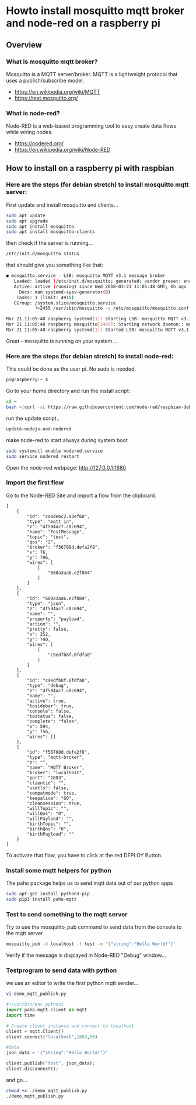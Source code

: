 # Howto install mosquitto mqtt broker and node-red on a raspberry pi

## Overview

### What is mosquitto mqtt broker?

Mosquitto is a MQTT server/broker. MQTT is a lightweight protocol that uses a publish/subscribe model.

* https://en.wikipedia.org/wiki/MQTT
* https://test.mosquitto.org/

### What is node-red?

Node-RED is a web-based programming tool to easy create data flows while wiring nodes.

* https://nodered.org/
* https://en.wikipedia.org/wiki/Node-RED

## How to install on a raspberry pi with raspbian 

### Here are the steps (for debian stretch) to install mosquitto mqtt server:

First update and install mosquitto and clients...
```bash
sudo apt update
sudo apt upgrade
sudo apt install mosquitto
sudo apt install mosquitto-clients 
```
then check if the server is running...
```bash
/etc/init.d/mosquitto status
```
that should give you something like that:
```bash
● mosquitto.service - LSB: mosquitto MQTT v3.1 message broker
   Loaded: loaded (/etc/init.d/mosquitto; generated; vendor preset: enabled)
   Active: active (running) since Wed 2018-03-21 11:05:48 GMT; 6h ago
     Docs: man:systemd-sysv-generator(8)
    Tasks: 1 (limit: 4915)
   CGroup: /system.slice/mosquitto.service
           └─2455 /usr/sbin/mosquitto -c /etc/mosquitto/mosquitto.conf

Mar 21 11:05:48 raspberry systemd[1]: Starting LSB: mosquitto MQTT v3.1 message broker...
Mar 21 11:05:48 raspberry mosquitto[2449]: Starting network daemon:: mosquitto.
Mar 21 11:05:48 raspberry systemd[1]: Started LSB: mosquitto MQTT v3.1 message broker.
```
Great - mosquitto is running on your system....

### Here are the steps (for debian stretch) to install node-red:

This could be done as the user pi. No sudo is needed.
```bash
pi@raspberry:~ $
```
Go to your home directory and run the install script:
```bash
cd ~
bash <(curl -sL https://raw.githubusercontent.com/node-red/raspbian-deb-package/master/resources/update-nodejs-and-nodered)
```
run the update script..
```bash
update-nodejs-and-nodered
```
make node-red to start always during system boot
```bash
sudo systemctl enable nodered.service
sudo service nodered restart
```
Open the node-red webpage:
http://127.0.0.1:1880

### Import the first flow

Go to the Node-RED Site and import a flow from the clipboard.

```
[
    {
        "id": "ca0de6c2.93ef68",
        "type": "mqtt in",
        "z": "4f594ac7.c0c694",
        "name": "TestMessage",
        "topic": "test",
        "qos": "2",
        "broker": "f56708d.defa2f8",
        "x": 76,
        "y": 706,
        "wires": [
            [
                "680a3aa6.e2f884"
            ]
        ]
    },
    {
        "id": "680a3aa6.e2f884",
        "type": "json",
        "z": "4f594ac7.c0c694",
        "name": "",
        "property": "payload",
        "action": "",
        "pretty": false,
        "x": 252,
        "y": 740,
        "wires": [
            [
                "c9edfb8f.0fdfa8"
            ]
        ]
    },
    {
        "id": "c9edfb8f.0fdfa8",
        "type": "debug",
        "z": "4f594ac7.c0c694",
        "name": "",
        "active": true,
        "tosidebar": true,
        "console": false,
        "tostatus": false,
        "complete": "false",
        "x": 594,
        "y": 756,
        "wires": []
    },
    {
        "id": "f56708d.defa2f8",
        "type": "mqtt-broker",
        "z": "",
        "name": "MQTT Broker",
        "broker": "localhost",
        "port": "1883",
        "clientid": "",
        "usetls": false,
        "compatmode": true,
        "keepalive": "60",
        "cleansession": true,
        "willTopic": "",
        "willQos": "0",
        "willPayload": "",
        "birthTopic": "",
        "birthQos": "0",
        "birthPayload": ""
    }
]
```
To activate that flow, you have to click at the red DEPLOY Button.

### Install some mqtt helpers for python

The paho package helps us to send mqtt data out of our python apps
```bash
sudo apt-get install python3-pip
sudo pip3 install paho-mqtt
```
### Test to send something to the mqtt server

Try to use the mosquitto_pub command to send data from the console to the mqtt server
```bash
mosquitto_pub -h localhost -t test -m '{"string":"Hello World!"}'
```
Verify if the message is displayed in Node-RED "Debug" window...

### Testprogram to send data with python

we use an editor to write the first python mqtt sender...

```bash
vi demo_mqtt_publish.py 
```

```python
#!/usr/bin/env python3
import paho.mqtt.client as mqtt
import time

# Create client instance and connect to localhost
client = mqtt.Client()
client.connect("localhost",1883,60)

#data
json_data = '{"string":"Hello World!"}'

client.publish("test", json_data);
client.disconnect();
```
and go...

```bash
chmod +x ./demo_mqtt_publish.py
./demo_mqtt_publish.py 
```

